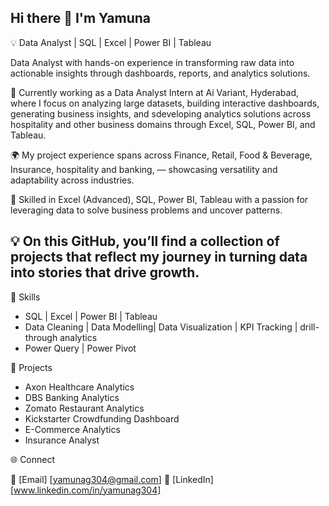 ## Hi there 👋 I'm Yamuna

💡 Data Analyst | SQL | Excel | Power BI | Tableau

Data Analyst with hands-on experience in transforming raw data into actionable insights through dashboards, reports, and analytics solutions.

💼 Currently working as a Data Analyst Intern at Ai Variant, Hyderabad, where I focus on analyzing large datasets, building interactive dashboards, generating business insights, and sdeveloping analytics solutions across hospitality and other business domains through Excel, SQL, Power BI, and Tableau.

🌍 My project experience spans across Finance, Retail, Food & Beverage, Insurance, hospitality and banking,  — showcasing versatility and adaptability across industries.

🚀 Skilled in Excel (Advanced), SQL, Power BI, Tableau with a passion for leveraging data to solve business problems and uncover patterns.

💡 On this GitHub, you’ll find a collection of projects that reflect my journey in turning data into stories that drive growth.
---------------------------------------------------------------------------
🔹 Skills
- SQL | Excel | Power BI | Tableau
- Data Cleaning | Data Modelling| Data Visualization | KPI Tracking | drill-through analytics
- Power Query | Power Pivot

📂 Projects
- Axon Healthcare Analytics
- DBS Banking Analytics
- Zomato Restaurant Analytics
- Kickstarter Crowdfunding Dashboard
- E-Commerce Analytics
- Insurance Analyst

🌐 Connect

📧 [Email] [yamunag304@gmail.com]
🔗 [LinkedIn] [www.linkedin.com/in/yamunag304]
